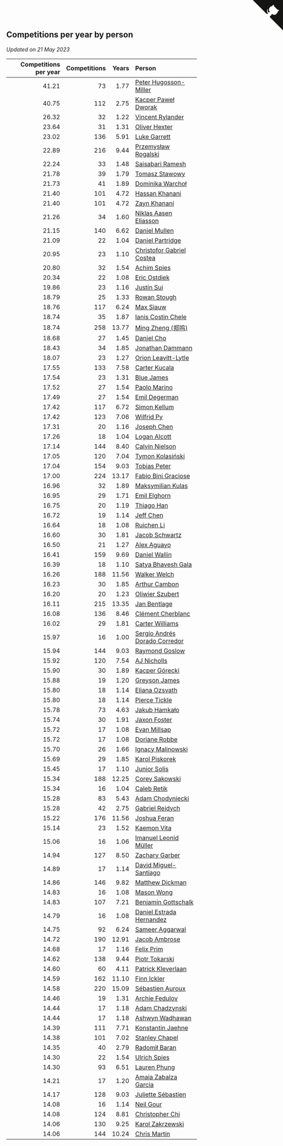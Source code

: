 ## Competitions per year by person

*Updated on 21 May 2023*

| Competitions per year | Competitions | Years | Person |
| ---: | ---: | ---: | :--- |
| 41.21 | 73 | 1.77 | [Peter Hugosson-Miller](https://www.worldcubeassociation.org/persons/2021HUGO01) |
| 40.75 | 112 | 2.75 | [Kacper Paweł Dworak](https://www.worldcubeassociation.org/persons/2020DWOR01) |
| 26.32 | 32 | 1.22 | [Vincent Rylander](https://www.worldcubeassociation.org/persons/2022RYLA01) |
| 23.64 | 31 | 1.31 | [Oliver Hexter](https://www.worldcubeassociation.org/persons/2022HEXT01) |
| 23.02 | 136 | 5.91 | [Luke Garrett](https://www.worldcubeassociation.org/persons/2017GARR05) |
| 22.89 | 216 | 9.44 | [Przemysław Rogalski](https://www.worldcubeassociation.org/persons/2013ROGA02) |
| 22.24 | 33 | 1.48 | [Saisabari Ramesh](https://www.worldcubeassociation.org/persons/2021RAME01) |
| 21.78 | 39 | 1.79 | [Tomasz Stawowy](https://www.worldcubeassociation.org/persons/2021STAW01) |
| 21.73 | 41 | 1.89 | [Dominika Warchoł](https://www.worldcubeassociation.org/persons/2021WARC01) |
| 21.40 | 101 | 4.72 | [Hassan Khanani](https://www.worldcubeassociation.org/persons/2018KHAN26) |
| 21.40 | 101 | 4.72 | [Zayn Khanani](https://www.worldcubeassociation.org/persons/2018KHAN28) |
| 21.26 | 34 | 1.60 | [Niklas Aasen Eliasson](https://www.worldcubeassociation.org/persons/2021ELIA01) |
| 21.15 | 140 | 6.62 | [Daniel Mullen](https://www.worldcubeassociation.org/persons/2016MULL04) |
| 21.09 | 22 | 1.04 | [Daniel Partridge](https://www.worldcubeassociation.org/persons/2022PART02) |
| 20.95 | 23 | 1.10 | [Christofor Gabriel Costea](https://www.worldcubeassociation.org/persons/2022COST03) |
| 20.80 | 32 | 1.54 | [Achim Spies](https://www.worldcubeassociation.org/persons/2021SPIE01) |
| 20.34 | 22 | 1.08 | [Eric Ostdiek](https://www.worldcubeassociation.org/persons/2022OSTD01) |
| 19.86 | 23 | 1.16 | [Justin Sui](https://www.worldcubeassociation.org/persons/2022SUIJ01) |
| 18.79 | 25 | 1.33 | [Rowan Stough](https://www.worldcubeassociation.org/persons/2022STOU01) |
| 18.76 | 117 | 6.24 | [Max Siauw](https://www.worldcubeassociation.org/persons/2017SIAU02) |
| 18.74 | 35 | 1.87 | [Ianis Costin Chele](https://www.worldcubeassociation.org/persons/2021CHEL01) |
| 18.74 | 258 | 13.77 | [Ming Zheng (郑鸣)](https://www.worldcubeassociation.org/persons/2009ZHEN11) |
| 18.68 | 27 | 1.45 | [Daniel Cho](https://www.worldcubeassociation.org/persons/2021CHOD01) |
| 18.43 | 34 | 1.85 | [Jonathan Dammann](https://www.worldcubeassociation.org/persons/2021DAMM01) |
| 18.07 | 23 | 1.27 | [Orion Leavitt-Lytle](https://www.worldcubeassociation.org/persons/2022LEAV01) |
| 17.55 | 133 | 7.58 | [Carter Kucala](https://www.worldcubeassociation.org/persons/2015KUCA01) |
| 17.54 | 23 | 1.31 | [Blue James](https://www.worldcubeassociation.org/persons/2022JAME01) |
| 17.52 | 27 | 1.54 | [Paolo Marino](https://www.worldcubeassociation.org/persons/2021MARI04) |
| 17.49 | 27 | 1.54 | [Emil Degerman](https://www.worldcubeassociation.org/persons/2021DEGE01) |
| 17.42 | 117 | 6.72 | [Simon Kellum](https://www.worldcubeassociation.org/persons/2016KELL12) |
| 17.42 | 123 | 7.06 | [Wilfrid Py](https://www.worldcubeassociation.org/persons/2016PYWI01) |
| 17.31 | 20 | 1.16 | [Joseph Chen](https://www.worldcubeassociation.org/persons/2022CHEN16) |
| 17.26 | 18 | 1.04 | [Logan Alcott](https://www.worldcubeassociation.org/persons/2022ALCO02) |
| 17.14 | 144 | 8.40 | [Calvin Nielson](https://www.worldcubeassociation.org/persons/2014NIEL03) |
| 17.05 | 120 | 7.04 | [Tymon Kolasiński](https://www.worldcubeassociation.org/persons/2016KOLA02) |
| 17.04 | 154 | 9.03 | [Tobias Peter](https://www.worldcubeassociation.org/persons/2014PETE03) |
| 17.00 | 224 | 13.17 | [Fabio Bini Graciose](https://www.worldcubeassociation.org/persons/2010GRAC02) |
| 16.96 | 32 | 1.89 | [Maksymilian Kulas](https://www.worldcubeassociation.org/persons/2021KULA02) |
| 16.95 | 29 | 1.71 | [Emil Elghorn](https://www.worldcubeassociation.org/persons/2021ELGH01) |
| 16.75 | 20 | 1.19 | [Thiago Han](https://www.worldcubeassociation.org/persons/2022HANT01) |
| 16.72 | 19 | 1.14 | [Jeff Chen](https://www.worldcubeassociation.org/persons/2022CHEN19) |
| 16.64 | 18 | 1.08 | [Ruichen Li](https://www.worldcubeassociation.org/persons/2022LIRU02) |
| 16.60 | 30 | 1.81 | [Jacob Schwartz](https://www.worldcubeassociation.org/persons/2021SCHW01) |
| 16.50 | 21 | 1.27 | [Alex Aguayo](https://www.worldcubeassociation.org/persons/2022AGUA01) |
| 16.41 | 159 | 9.69 | [Daniel Wallin](https://www.worldcubeassociation.org/persons/2013WALL03) |
| 16.39 | 18 | 1.10 | [Satya Bhavesh Gala](https://www.worldcubeassociation.org/persons/2022GALA03) |
| 16.26 | 188 | 11.56 | [Walker Welch](https://www.worldcubeassociation.org/persons/2011WELC01) |
| 16.23 | 30 | 1.85 | [Arthur Cambon](https://www.worldcubeassociation.org/persons/2021CAMB01) |
| 16.20 | 20 | 1.23 | [Oliwier Szubert](https://www.worldcubeassociation.org/persons/2022SZUB01) |
| 16.11 | 215 | 13.35 | [Jan Bentlage](https://www.worldcubeassociation.org/persons/2010BENT01) |
| 16.08 | 136 | 8.46 | [Clément Cherblanc](https://www.worldcubeassociation.org/persons/2014CHER05) |
| 16.02 | 29 | 1.81 | [Carter Williams](https://www.worldcubeassociation.org/persons/2021WILL06) |
| 15.97 | 16 | 1.00 | [Sergio Andrés Dorado Corredor](https://www.worldcubeassociation.org/persons/2022CORR05) |
| 15.94 | 144 | 9.03 | [Raymond Goslow](https://www.worldcubeassociation.org/persons/2014GOSL01) |
| 15.92 | 120 | 7.54 | [AJ Nicholls](https://www.worldcubeassociation.org/persons/2015NICH04) |
| 15.90 | 30 | 1.89 | [Kacper Górecki](https://www.worldcubeassociation.org/persons/2021GORE01) |
| 15.88 | 19 | 1.20 | [Greyson James](https://www.worldcubeassociation.org/persons/2022JAME02) |
| 15.80 | 18 | 1.14 | [Eliana Ozsvath](https://www.worldcubeassociation.org/persons/2022OZSV01) |
| 15.80 | 18 | 1.14 | [Pierce Tickle](https://www.worldcubeassociation.org/persons/2022TICK01) |
| 15.78 | 73 | 4.63 | [Jakub Hamkało](https://www.worldcubeassociation.org/persons/2018HAMK01) |
| 15.74 | 30 | 1.91 | [Jaxon Foster](https://www.worldcubeassociation.org/persons/2021FOST01) |
| 15.72 | 17 | 1.08 | [Evan Millsap](https://www.worldcubeassociation.org/persons/2022MILL05) |
| 15.72 | 17 | 1.08 | [Doriane Robbe](https://www.worldcubeassociation.org/persons/2022ROBB03) |
| 15.70 | 26 | 1.66 | [Ignacy Malinowski](https://www.worldcubeassociation.org/persons/2021MALI02) |
| 15.69 | 29 | 1.85 | [Karol Piskorek](https://www.worldcubeassociation.org/persons/2021PISK01) |
| 15.45 | 17 | 1.10 | [Junior Solis](https://www.worldcubeassociation.org/persons/2022SOLI03) |
| 15.34 | 188 | 12.25 | [Corey Sakowski](https://www.worldcubeassociation.org/persons/2011SAKO01) |
| 15.34 | 16 | 1.04 | [Caleb Retik](https://www.worldcubeassociation.org/persons/2022RETI01) |
| 15.28 | 83 | 5.43 | [Adam Chodyniecki](https://www.worldcubeassociation.org/persons/2017CHOD02) |
| 15.28 | 42 | 2.75 | [Gabriel Rejdych](https://www.worldcubeassociation.org/persons/2020REJD01) |
| 15.22 | 176 | 11.56 | [Joshua Feran](https://www.worldcubeassociation.org/persons/2011FERA01) |
| 15.14 | 23 | 1.52 | [Kaemon Vita](https://www.worldcubeassociation.org/persons/2021VITA01) |
| 15.06 | 16 | 1.06 | [Imanuel Leonid Müller](https://www.worldcubeassociation.org/persons/2022MULL02) |
| 14.94 | 127 | 8.50 | [Zachary Garber](https://www.worldcubeassociation.org/persons/2014GARB01) |
| 14.89 | 17 | 1.14 | [David Miguel-Santiago](https://www.worldcubeassociation.org/persons/2022MIGU02) |
| 14.86 | 146 | 9.82 | [Matthew Dickman](https://www.worldcubeassociation.org/persons/2013DICK01) |
| 14.83 | 16 | 1.08 | [Mason Wong](https://www.worldcubeassociation.org/persons/2022WONG03) |
| 14.83 | 107 | 7.21 | [Benjamin Gottschalk](https://www.worldcubeassociation.org/persons/2016GOTT01) |
| 14.79 | 16 | 1.08 | [Daniel Estrada Hernandez](https://www.worldcubeassociation.org/persons/2022HERN07) |
| 14.75 | 92 | 6.24 | [Sameer Aggarwal](https://www.worldcubeassociation.org/persons/2017AGGA01) |
| 14.72 | 190 | 12.91 | [Jacob Ambrose](https://www.worldcubeassociation.org/persons/2010AMBR01) |
| 14.68 | 17 | 1.16 | [Felix Prim](https://www.worldcubeassociation.org/persons/2022PRIM01) |
| 14.62 | 138 | 9.44 | [Piotr Tokarski](https://www.worldcubeassociation.org/persons/2013TOKA01) |
| 14.60 | 60 | 4.11 | [Patrick Kleverlaan](https://www.worldcubeassociation.org/persons/2019KLEV01) |
| 14.59 | 162 | 11.10 | [Finn Ickler](https://www.worldcubeassociation.org/persons/2012ICKL01) |
| 14.58 | 220 | 15.09 | [Sébastien Auroux](https://www.worldcubeassociation.org/persons/2008AURO01) |
| 14.46 | 19 | 1.31 | [Archie Fedulov](https://www.worldcubeassociation.org/persons/2022FEDU01) |
| 14.44 | 17 | 1.18 | [Adam Chadzynski](https://www.worldcubeassociation.org/persons/2022CHAD02) |
| 14.44 | 17 | 1.18 | [Ashwyn Wadhawan](https://www.worldcubeassociation.org/persons/2022WADH02) |
| 14.39 | 111 | 7.71 | [Konstantin Jaehne](https://www.worldcubeassociation.org/persons/2015JAEH01) |
| 14.38 | 101 | 7.02 | [Stanley Chapel](https://www.worldcubeassociation.org/persons/2016CHAP04) |
| 14.35 | 40 | 2.79 | [Radomił Baran](https://www.worldcubeassociation.org/persons/2020BARA02) |
| 14.30 | 22 | 1.54 | [Ulrich Spies](https://www.worldcubeassociation.org/persons/2021SPIE02) |
| 14.30 | 93 | 6.51 | [Lauren Phung](https://www.worldcubeassociation.org/persons/2016PHUN02) |
| 14.21 | 17 | 1.20 | [Amaia Zabalza Garcia](https://www.worldcubeassociation.org/persons/2022GARC03) |
| 14.17 | 128 | 9.03 | [Juliette Sébastien](https://www.worldcubeassociation.org/persons/2014SEBA01) |
| 14.08 | 16 | 1.14 | [Neil Gour](https://www.worldcubeassociation.org/persons/2022GOUR01) |
| 14.08 | 124 | 8.81 | [Christopher Chi](https://www.worldcubeassociation.org/persons/2014CHIC01) |
| 14.06 | 130 | 9.25 | [Karol Zakrzewski](https://www.worldcubeassociation.org/persons/2014ZAKR01) |
| 14.06 | 144 | 10.24 | [Chris Martin](https://www.worldcubeassociation.org/persons/2013MART03) |


<a href="https://github.com/jonatanklosko/wca_statistics" class="github-corner" aria-label="View source on Github"><svg width="80" height="80" viewBox="0 0 250 250" style="fill:#151513; color:#fff; position: absolute; top: 0; border: 0; right: 0;" aria-hidden="true"><path d="M0,0 L115,115 L130,115 L142,142 L250,250 L250,0 Z"></path><path d="M128.3,109.0 C113.8,99.7 119.0,89.6 119.0,89.6 C122.0,82.7 120.5,78.6 120.5,78.6 C119.2,72.0 123.4,76.3 123.4,76.3 C127.3,80.9 125.5,87.3 125.5,87.3 C122.9,97.6 130.6,101.9 134.4,103.2" fill="currentColor" style="transform-origin: 130px 106px;" class="octo-arm"></path><path d="M115.0,115.0 C114.9,115.1 118.7,116.5 119.8,115.4 L133.7,101.6 C136.9,99.2 139.9,98.4 142.2,98.6 C133.8,88.0 127.5,74.4 143.8,58.0 C148.5,53.4 154.0,51.2 159.7,51.0 C160.3,49.4 163.2,43.6 171.4,40.1 C171.4,40.1 176.1,42.5 178.8,56.2 C183.1,58.6 187.2,61.8 190.9,65.4 C194.5,69.0 197.7,73.2 200.1,77.6 C213.8,80.2 216.3,84.9 216.3,84.9 C212.7,93.1 206.9,96.0 205.4,96.6 C205.1,102.4 203.0,107.8 198.3,112.5 C181.9,128.9 168.3,122.5 157.7,114.1 C157.9,116.9 156.7,120.9 152.7,124.9 L141.0,136.5 C139.8,137.7 141.6,141.9 141.8,141.8 Z" fill="currentColor" class="octo-body"></path></svg></a><style>.github-corner:hover .octo-arm{animation:octocat-wave 560ms ease-in-out}@keyframes octocat-wave{0%,100%{transform:rotate(0)}20%,60%{transform:rotate(-25deg)}40%,80%{transform:rotate(10deg)}}@media (max-width:500px){.github-corner:hover .octo-arm{animation:none}.github-corner .octo-arm{animation:octocat-wave 560ms ease-in-out}}</style>
